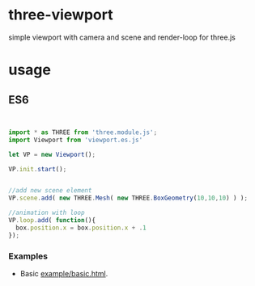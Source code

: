 # three-viewport
simple viewport with camera and scene and render-loop for three.js

# usage
## ES6

```javascript


import * as THREE from 'three.module.js';
import Viewport from 'viewport.es.js'

let VP = new Viewport();

VP.init.start();


//add new scene element
VP.scene.add( new THREE.Mesh( new THREE.BoxGeometry(10,10,10) ) );

//animation with loop
VP.loop.add( function(){
  box.position.x = box.position.x + .1
});

```

### Examples

- Basic [example/basic.html](https://i3ernie.github.io/three-viewport/example/demo.es.html). 
